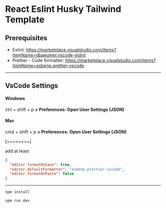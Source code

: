 # **React Eslint Husky Tailwind Template**

## Prerequisites

- Eslint: https://marketplace.visualstudio.com/items?itemName=dbaeumer.vscode-eslint
- Prettier - Code formatter: https://marketplace.visualstudio.com/items?itemName=esbenp.prettier-vscode

---

## VsCode Settings

#### Windows

ctrl + shift + p
**> Preferences: Open User Settings (JSON)**

#### Mac

cmd + shift + p
**> Preferences: Open User Settings (JSON)**

[========]

add at least

```json
{
  "editor.formatOnSave": true,
  "editor.defaultFormatter": "esbenp.prettier-vscode",
  "editor.formatOnPaste": false
}
```

---

`npm install`

`npm run dev`
